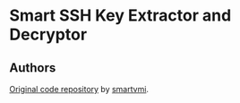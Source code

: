 # Smart SSH Key Extractor and Decryptor


## Authors

[Original code repository](https://github.com/smartvmi/Smart-and-Naive-SSH-Key-Extraction) by [smartvmi](https://github.com/smartvmi).
